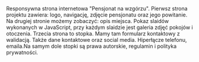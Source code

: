 Responsywna strona internetowa "Pensjonat na wzgórzu". Pierwsz strona projektu zawiera: logo, navigację, zdjęcie pensjonatu oraz jego powitanie. Na drugiej stronie możemy zobaczyć: opis miejsca. 
Pokaz slaidów wykonanych w JavaScript, przy każdym slaidzie jest galeria zdjęć pokojów i otoczenia.
Trzecia strona to stopka. Mamy tam formularz kontaktowy z walidacją. Także dane kontaktowe oraz social media.
Hiperłącze telefonu, emaila.Na samym dole stopki są prawa autorskie, regulamin i polityka prywatności.
